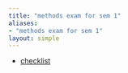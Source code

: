 ```yaml
---
title: "methods exam for sem 1"
aliases:
- "methods exam for sem 1"
layout: simple
---
```


- [checklist](checklist)